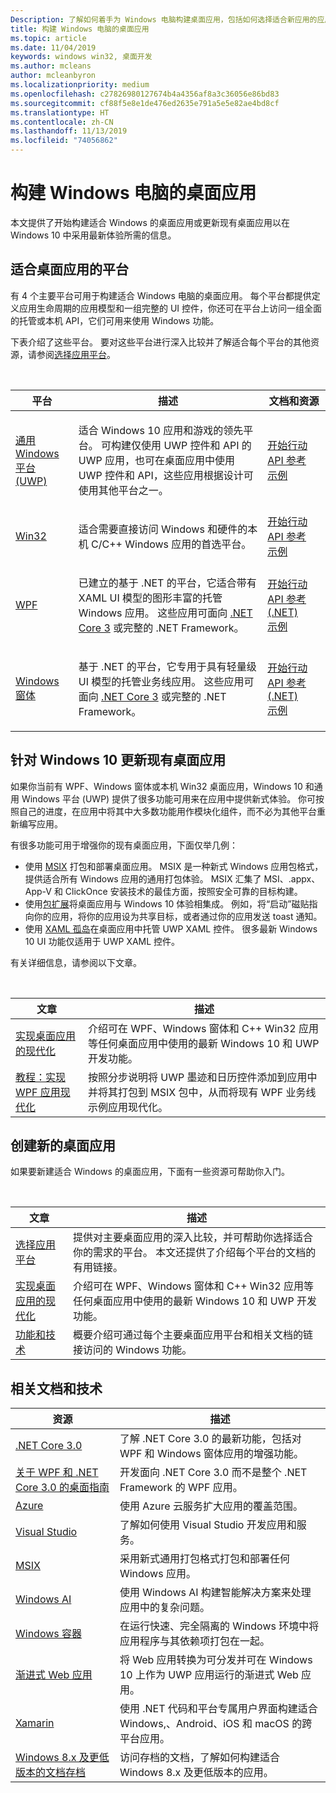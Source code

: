 ```yaml
---
Description: 了解如何着手为 Windows 电脑构建桌面应用，包括如何选择适合新应用的应用平台，以及如何实现 Windows 10 现有应用的现代化。
title: 构建 Windows 电脑的桌面应用
ms.topic: article
ms.date: 11/04/2019
keywords: windows win32, 桌面开发
ms.author: mcleans
author: mcleanbyron
ms.localizationpriority: medium
ms.openlocfilehash: c27826980127674b4a4356af8a3c36056e86bd83
ms.sourcegitcommit: cf88f5e8e1de476ed2635e791a5e5e82ae4bd8cf
ms.translationtype: HT
ms.contentlocale: zh-CN
ms.lasthandoff: 11/13/2019
ms.locfileid: "74056862"
---
```

# <a name="build-desktop-apps-for-windows-pcs"></a>构建 Windows 电脑的桌面应用

本文提供了开始构建适合 Windows 的桌面应用或更新现有桌面应用以在 Windows 10 中采用最新体验所需的信息。

## <a name="platforms-for-desktop-apps"></a>适合桌面应用的平台

有 4 个主要平台可用于构建适合 Windows 电脑的桌面应用。 每个平台都提供定义应用生命周期的应用模型和一组完整的 UI 控件，你还可在平台上访问一组全面的托管或本机 API，它们可用来使用 Windows 功能。

下表介绍了这些平台。 要对这些平台进行深入比较并了解适合每个平台的其他资源，请参阅[选择应用平台](choose-your-platform.md)。

<br/>

<table>
<colgroup>
<col width="20%" />
<col width="60%" />
<col width="20%" />
</colgroup>
<thead>
<tr class="header">
<th>平台</th>
<th>描述</th>
<th>文档和资源</th>
</tr>
</thead>
<tbody>
<tr class="odd">
<td><a href="https://docs.microsoft.com/windows/uwp/">通用 Windows 平台 (UWP)</a></td>
<td><p>适合 Windows 10 应用和游戏的领先平台。 可构建仅使用 UWP 控件和 API 的 UWP 应用，也可在桌面应用中使用 UWP 控件和 API，这些应用根据设计可使用其他平台之一。</p></td>
<td><a href="/windows/uwp/get-started/">开始行动</a><br/><a href="/uwp/">API 参考</a><br/><a href="https://github.com/Microsoft/Windows-universal-samples">示例</a></td>
</tr>
<tr class="even">
<td><a href="https://docs.microsoft.com/windows/win32/">Win32</a></td>
<td><p>适合需要直接访问 Windows 和硬件的本机 C/C++ Windows 应用的首选平台。</p></td>
<td><a href="/windows/win32/desktop-programming/">开始行动</a><br/><a href="/windows/win32/apiindex/windows-api-list/">API 参考</a><br/><a href="https://github.com/Microsoft/Windows-classic-samples">示例</a></td>
</tr>
<tr class="odd">
<td><a href="https://docs.microsoft.com/dotnet/framework/wpf/">WPF</a></td>
<td><p>已建立的基于 .NET 的平台，它适合带有 XAML UI 模型的图形丰富的托管 Windows 应用。 这些应用可面向 <a href="https://docs.microsoft.com/dotnet/core/whats-new/dotnet-core-3-0">.NET Core 3</a> 或完整的 .NET Framework。</p></td>
<td><a href="/dotnet/framework/wpf/getting-started/">开始行动</a><br/><a href="https://docs.microsoft.com/dotnet/api/index">API 参考 (.NET)</a><br/><a href="https://github.com/Microsoft/WPF-Samples">示例</a></td>
</tr>
<tr class="even">
<td><a href="https://docs.microsoft.com/dotnet/framework/winforms/">Windows 窗体</a></td>
<td><p>基于 .NET 的平台，它专用于具有轻量级 UI 模型的托管业务线应用。 这些应用可面向 <a href="https://docs.microsoft.com/dotnet/core/whats-new/dotnet-core-3-0">.NET Core 3</a> 或完整的 .NET Framework。</p></td>
<td><a href="/dotnet/framework/winforms/getting-started-with-windows-forms">开始行动</a><br/><a href="https://docs.microsoft.com/dotnet/api/index">API 参考 (.NET)</a><br/><a href="https://code.msdn.microsoft.com/windowsdesktop/site/search?f%5B0%5D.Type=Technology&f%5B0%5D.Value=Windows%20Forms">示例</a></td>
</tr>
</tbody>
</table>

## <a name="update-existing-desktop-apps-for-windows-10"></a>针对 Windows 10 更新现有桌面应用

如果你当前有 WPF、Windows 窗体或本机 Win32 桌面应用，Windows 10 和通用 Windows 平台 (UWP) 提供了很多功能可用来在应用中提供新式体验。 你可按照自己的进度，在应用中将其中大多数功能用作模块化组件，而不必为其他平台重新编写应用。

有很多功能可用于增强你的现有桌面应用，下面仅举几例：

* 使用 [MSIX](/windows/msix/) 打包和部署桌面应用。 MSIX 是一种新式 Windows 应用包格式，提供适合所有 Windows 应用的通用打包体验。 MSIX 汇集了 MSI、.appx、App-V 和 ClickOnce 安装技术的最佳方面，按照安全可靠的目标构建。
* 使用[包扩展](/windows/apps/desktop/modernize/desktop-to-uwp-extensions)将桌面应用与 Windows 10 体验相集成。 例如，将“启动”磁贴指向你的应用，将你的应用设为共享目标，或者通过你的应用发送 toast 通知。
* 使用 [XAML 孤岛](/windows/apps/desktop/modernize/xaml-islands)在桌面应用中托管 UWP XAML 控件。 很多最新 Windows 10 UI 功能仅适用于 UWP XAML 控件。

有关详细信息，请参阅以下文章。

<br/>

| 文章 | 描述 |
|---------|-------------|
| [实现桌面应用的现代化](/windows/apps/desktop/modernize) | 介绍可在 WPF、Windows 窗体和 C++ Win32 应用等任何桌面应用中使用的最新 Windows 10 和 UWP 开发功能。 |
| [教程：实现 WPF 应用现代化](/windows/apps/desktop/modernize/modernize-wpf-tutorial) | 按照分步说明将 UWP 墨迹和日历控件添加到应用中并将其打包到 MSIX 包中，从而将现有 WPF 业务线示例应用现代化。  |

## <a name="create-new-desktop-apps"></a>创建新的桌面应用

如果要新建适合 Windows 的桌面应用，下面有一些资源可帮助你入门。

<br/>

| 文章 | 描述 |
|---------|-------------|
| [选择应用平台](choose-your-platform.md) | 提供对主要桌面应用的深入比较，并可帮助你选择适合你的需求的平台。 本文还提供了介绍每个平台的文档的有用链接。 |
| [实现桌面应用的现代化](/windows/apps/desktop/modernize) | 介绍可在 WPF、Windows 窗体和 C++ Win32 应用等任何桌面应用中使用的最新 Windows 10 和 UWP 开发功能。 |
| [功能和技术](/windows/apps/features-and-technologies) | 概要介绍可通过每个主要桌面应用平台和相关文档的链接访问的 Windows 功能。 |

## <a name="related-documentation-and-technologies"></a>相关文档和技术

| 资源 | 描述 |
|---------|-------------|
| [.NET Core 3.0](https://docs.microsoft.com/dotnet/core/whats-new/dotnet-core-3-0) | 了解 .NET Core 3.0 的最新功能，包括对 WPF 和 Windows 窗体应用的增强功能。 |
| [关于 WPF 和 .NET Core 3.0 的桌面指南](https://docs.microsoft.com/dotnet/desktop-wpf/overview/index) | 开发面向 .NET Core 3.0 而不是整个 .NET Framework 的 WPF 应用。  |
| [Azure](https://docs.microsoft.com/azure/) | 使用 Azure 云服务扩大应用的覆盖范围。 |
| [Visual Studio](https://docs.microsoft.com/visualstudio/) | 了解如何使用 Visual Studio 开发应用和服务。 |
| [MSIX](https://docs.microsoft.com/windows/msix/) | 采用新式通用打包格式打包和部署任何 Windows 应用。 |
| [Windows AI](https://docs.microsoft.com/windows/ai/) | 使用 Windows AI 构建智能解决方案来处理应用中的复杂问题。 |
| [Windows 容器](https://docs.microsoft.com/virtualization/windowscontainers/) | 在运行快速、完全隔离的 Windows 环境中将应用程序与其依赖项打包在一起。 |
| [渐进式 Web 应用](https://docs.microsoft.com/microsoft-edge/progressive-web-apps) | 将 Web 应用转换为可分发并可在 Windows 10 上作为 UWP 应用运行的渐进式 Web 应用。 |
| [Xamarin](https://docs.microsoft.com/xamarin/) | 使用 .NET 代码和平台专属用户界面构建适合 Windows,、Android、iOS 和 macOS 的跨平台应用。 |
| [Windows 8.x 及更低版本的文档存档](https://docs.microsoft.com/previous-versions/windows/) | 访问存档的文档，了解如何构建适合 Windows 8.x 及更低版本的应用。 |
